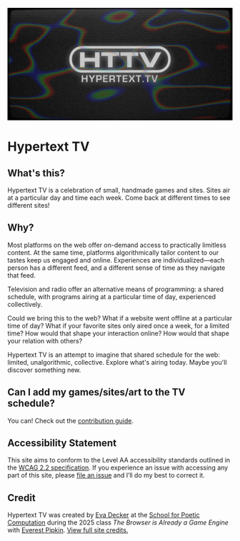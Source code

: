 ![Hypertext TV Logo](public/assets/preview.png)

# Hypertext TV

## What's this?

Hypertext TV is a celebration of small, handmade games and sites. Sites air at a particular day and time each week. Come back at different times to see different sites!

## Why?

Most platforms on the web offer on-demand access to practically limitless content. At the same time, platforms algorithmically tailor content to our tastes keep us engaged and online. Experiences are individualized—each person has a different feed, and a different sense of time as they navigate that feed.

Television and radio offer an alternative means of programming: a shared schedule, with programs airing at a particular time of day, experienced collectively.

Could we bring this to the web? What if a website went offline at a particular time of day? What if your favorite sites only aired once a week, for a limited time? How would that shape your interaction online? How would that shape your relation with others?

Hypertext TV is an attempt to imagine that shared schedule for the web: limited, unalgorithmic, collective. Explore what's airing today. Maybe you'll discover something new.

## Can I add my games/sites/art to the TV schedule?

You can! Check out the [contribution guide](/CONTRIBUTING.md).

## Accessibility Statement

This site aims to conform to the Level AA accessibility standards outlined in the [WCAG 2.2 specification](https://www.w3.org/TR/WCAG22/). If you experience an issue with accessing any part of this site, please [file an issue](https://github.com/evadecker/hypertext.tv/issues) and I’ll do my best to correct it.

## Credit

Hypertext TV was created by [Eva Decker](https://eva.town) at the [School for Poetic Computation](https://sfpc.study/) during the 2025 class _The Browser is Already a Game Engine_ with [Everest Pipkin](https://everest-pipkin.com/). [View full site credits.](https://hypertext.tv/credits)
